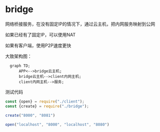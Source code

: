 # bridge
网络桥接服务，在没有固定IP的情况下，通过云主机，把内网服务映射到公网


如果已经有了固定IP，可以使用NAT

如果有客户端，使用P2P速度更快


大致架构图：

```mermaid
  graph TD;
      APP<-->bridge云主机;
      bridge云主机-->client内网主机;
      client内网主机-->服务;
```

测试代码
```javascript
const {open} = require("./client");
const {create} = require("./bridge");

create("8000", "8081")

open("localhost", "8000", "localhost", "8080")
```
